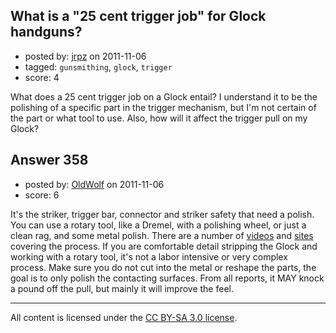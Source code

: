 ## What is a "25 cent trigger job" for Glock handguns?

- posted by: [jrpz](https://stackexchange.com/users/-1/52-jrpz) on 2011-11-06
- tagged: `gunsmithing`, `glock`, `trigger`
- score: 4

What does a 25 cent trigger job on a Glock entail?  I understand it to be the polishing of a specific part in the trigger mechanism, but I'm not certain of the part or what tool to use.
Also, how will it affect the trigger pull on my Glock?


## Answer 358

- posted by: [OldWolf](https://stackexchange.com/users/-1/111-oldwolf) on 2011-11-06
- score: 6

It's the striker, trigger bar, connector and striker safety that need a polish. You can use a rotary tool, like a Dremel, with a polishing wheel, or just a clean rag, and some metal polish. There are a number of [videos](http://www.youtube.com/watch?v=OE8ZFj7qll4) and [sites](http://www.alpharubicon.com/mrpoyz/glock/) covering the process. If you are comfortable detail stripping the Glock and working with a rotary tool, it's not a labor intensive or very complex process. Make sure you do not cut into the metal or reshape the parts, the goal is to only polish the contacting surfaces. From all reports, it MAY knock a pound off the pull, but mainly it will improve the feel.



---

All content is licensed under the [CC BY-SA 3.0 license](https://creativecommons.org/licenses/by-sa/3.0/).
